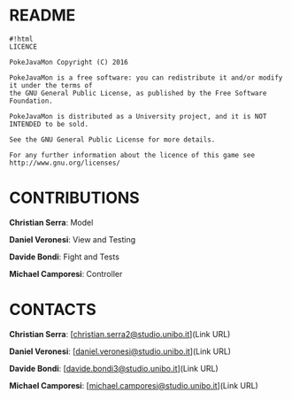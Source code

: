 # README #


```
#!html
LICENCE 

PokeJavaMon Copyright (C) 2016

PokeJavaMon is a free software: you can redistribute it and/or modify it under the terms of 
the GNU General Public License, as published by the Free Software Foundation.

PokeJavaMon is distributed as a University project, and it is NOT INTENDED to be sold.

See the GNU General Public License for more details.

For any further information about the licence of this game see http://www.gnu.org/licenses/

```

# CONTRIBUTIONS #

**Christian Serra**: Model

**Daniel Veronesi**: View and Testing

**Davide Bondi**: Fight and Tests

**Michael Camporesi**: Controller

# CONTACTS #

**Christian Serra**: [christian.serra2@studio.unibo.it](Link URL)

**Daniel Veronesi**: [daniel.veronesi@studio.unibo.it](Link URL)

**Davide Bondi**: [davide.bondi3@studio.unibo.it](Link URL)

**Michael Camporesi**: [michael.camporesi@studio.unibo.it](Link URL)